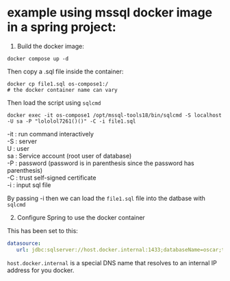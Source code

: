 # example using mssql docker image in a spring project:

1. Build the docker image:
```shell
docker compose up -d
```

Then copy a .sql file inside the container:
```shell
docker cp file1.sql os-compose1:/
# the docker container name can vary
```

Then load the script using `sqlcmd`

```shell
docker exec -it os-compose1 /opt/mssql-tools18/bin/sqlcmd -S localhost -U sa -P "lololol7261()()" -C -i file1.sql
```

-it : run command interactively <br>
-S : server  <br>
U : user <br>
sa : Service account (root user of database) <br>
-P : password (password is in parenthesis since the password has parenthesis) <br>
-C : trust self-signed certificate <br>
-i : input sql file <br>

By passing -i then we can load the `file1.sql` file into the datbase with `sqlcmd`

2. Configure Spring to use the docker container

This has been set to this:
```yml
datasource:
   url: jdbc:sqlserver://host.docker.internal:1433;databaseName=oscar;trustServerCertificate=true;
```

`host.docker.internal` is a special DNS name that resolves to an internal IP address for you docker.

